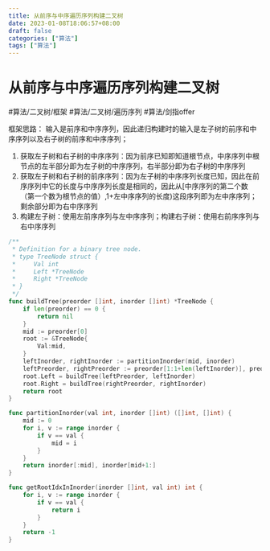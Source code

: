 ```yaml
---
title: 从前序与中序遍历序列构建二叉树
date: 2023-01-08T18:06:57+08:00
draft: false
categories: ["算法"]
tags: ["算法"]
---
```


# 从前序与中序遍历序列构建二叉树
#算法/二叉树/框架
#算法/二叉树/遍历序列
#算法/剑指offer

框架思路：
输入是前序和中序序列，因此递归构建时的输入是左子树的前序和中序序列以及右子树的前序和中序序列；
1. 获取左子树和右子树的中序序列：因为前序已知即知道根节点，中序序列中根节点的左半部分即为左子树的中序序列，右半部分即为右子树的中序序列
2. 获取左子树和右子树的前序序列：因为左子树的中序序列长度已知，因此在前序序列中它的长度与中序序列长度是相同的，因此从[中序序列的第二个数（第一个数为根节点的值）,1+左中序序列的长度)这段序列即为左中序序列；剩余部分即为右中序序列
3. 构建左子树：使用左前序序列与左中序序列；构建右子树：使用右前序序列与右中序序列

```go
/**
 * Definition for a binary tree node.
 * type TreeNode struct {
 *     Val int
 *     Left *TreeNode
 *     Right *TreeNode
 * }
 */
func buildTree(preorder []int, inorder []int) *TreeNode {
    if len(preorder) == 0 {
        return nil
    }
    mid := preorder[0]   
    root := &TreeNode{
        Val:mid,
    }
    leftInorder, rightInorder := partitionInorder(mid, inorder)
    leftPreorder, rightPreorder := preorder[1:1+len(leftInorder)], preorder[1+len(leftInorder):]
    root.Left = buildTree(leftPreorder, leftInorder)
    root.Right = buildTree(rightPreorder, rightInorder)
    return root
}

func partitionInorder(val int, inorder []int) ([]int, []int) {
    mid := 0
    for i, v := range inorder {
        if v == val {
            mid = i
        }
    }
    return inorder[:mid], inorder[mid+1:]
}

func getRootIdxInInorder(inorder []int, val int) int {
    for i, v := range inorder {
        if v == val {
            return i
        }
    }
    return -1
}
```